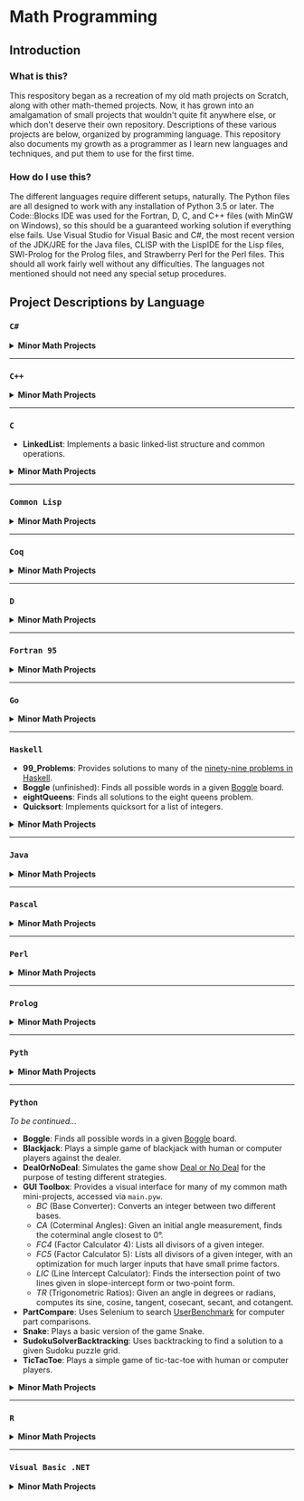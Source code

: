 # Math Programming

## Introduction

### What is this?

This respository began as a recreation of my old math projects on Scratch, along with other math-themed projects.
Now, it has grown into an amalgamation of small projects that wouldn't quite fit anywhere else, or which don't deserve their own repository. Descriptions of these various projects are below, organized by programming language.
This repository also documents my growth as a programmer as I learn new languages and techniques, and put them to use for the first time.

### How do I use this?

The different languages require different setups, naturally.
The Python files are all designed to work with any installation of Python 3.5 or later.
The Code::Blocks IDE was used for the Fortran, D, C, and C++ files (with MinGW on Windows), so this should be a guaranteed working solution if everything else fails.
Use Visual Studio for Visual Basic and C#, the most recent version of the JDK/JRE for the Java files, CLISP with the LispIDE for the Lisp files, SWI-Prolog for the Prolog files, and Strawberry Perl for the Perl files.
This should all work fairly well without any difficulties. The languages not mentioned should not need any special setup procedures.

## __Project Descriptions by Language__

### `C#`

<details><summary><b>Minor Math Projects</b></summary>

  - *CES* (Circle Equation Solver): Determines the equation of a circle through three points.
  - *FC4* (Factor Calculator 4): Lists all divisors of a given integer.

</details>

---

### `C++`

<details><summary><b>Minor Math Projects</b></summary>

  - *Base Converter*: Converts an integer between two different bases.
  - *Circle Equation Solver*: Determines the equation of a circle through three points.
  - *Coin Flipper*: Simulates the repeated flipping of a coin.
  - *Coterminal Angles*: Given an initial angle measurement, finds the coterminal angle closest to 0°.
  - *Factor Calculator 4*: Lists all divisors of a given integer.
  - *Line Intercept Calculator*: Finds the intersection point of two lines given in slope-intercept form or two-point form.
  - *Trigonometric Ratios*: Given an angle in degrees or radians, computes its sine, cosine, tangent, cosecant, secant, and cotangent.

</details>

---

### `C`

- **LinkedList**: Implements a basic linked-list structure and common operations.

<details><summary><b>Minor Math Projects</b></summary>

  - *Base Converter*: Converts an integer between two different bases.
  - *Circle Equation Solver*: Determines the equation of a circle through three points.
  - *Factor Calculator 4*: Lists all divisors of a given integer.

</details>

---

### `Common Lisp`

<details><summary><b>Minor Math Projects</b></summary>

  - *BC* (Base Converter): Converts an integer between two different bases.
  - *CA* (Coterminal Angles): Given an initial angle measurement, finds the coterminal angle closest to 0°.
  - *CES* (Circle Equation Solver): Determines the equation of a circle through three points.
  - *CoinFlipper*: Simulates the repeated flipping of a coin.
  - *FC4* (Factor Calculator 4): Lists all divisors of a given integer.
  - *FC5* (Factor Calculator 5): Lists all divisors of a given integer, with an optimization for much larger inputs that have small prime factors.
  - *LIC* (Line Intercept Calculator): Finds the intersection point of two lines given in slope-intercept form or two-point form.
  - *TR* (Trigonometric Ratios): Given an angle in degrees or radians, computes its sine, cosine, tangent, cosecant, secant, and cotangent.

</details>

---

### `Coq`

<details><summary><b>Minor Math Projects</b></summary>

  - *To be completed...*

</details>

---

### `D`

<details><summary><b>Minor Math Projects</b></summary>

  - *CoinFlipper*: Simulates the repeated flipping of a coin.
  - *FactorCalculator4*: Lists all divisors of a given integer.

</details>

---

### `Fortran 95`

<details><summary><b>Minor Math Projects</b></summary>

  - *CA* (Coterminal Angles): Given an initial angle measurement, finds the coterminal angle closest to 0°.
  - *FC4* (Factor Calculator 4): Lists all divisors of a given integer.
  - *TR* (Trigonometric Ratios): Given an angle in degrees or radians, computes its sine, cosine, tangent, cosecant, secant, and cotangent.

</details>

---

### `Go`

<details><summary><b>Minor Math Projects</b></summary>

  - *FC4* (Factor Calculator 4): Lists all divisors of a given integer.

</details>

---

### `Haskell`

- **99_Problems**: Provides solutions to many of the [ninety-nine problems in Haskell](https://wiki.haskell.org/H-99:_Ninety-Nine_Haskell_Problems).
- **Boggle** (unfinished): Finds all possible words in a given [Boggle](https://en.wikipedia.org/wiki/Boggle) board.
- **eightQueens**: Finds all solutions to the eight queens problem.
- **Quicksort**: Implements quicksort for a list of integers.

<details><summary><b>Minor Math Projects</b></summary>

  - *CES* (Circle Equation Solver): Determines the equation of a circle through three points.
  - *Cardinality*: Maps input integers to the even and odd numbers to illustrate that the cardinality of each set is the same as that of the integers.
  - *CoinFlipper*: Simulates the repeated flipping of a coin.
  - *Euler* / *Euler160* / *ProjEuler*: Provides solutions to a handful of problems from the [Project Euler](https://projecteuler.net) website.
  - *FC4* (Factor Calculator 4): Lists all divisors of a given integer.
  - *FC5* (Factor Calculator 5): Lists all divisors of a given integer, with an optimization for much larger inputs that have small prime factors.
  - *Fibonacci*: Computes the entries in the Fibonacci sequence.
  - *Pascal*: Computes the entries in Pascal's triangle.
  - *SKI_Logic*: Defines the basic combinators of SKI combinator calculus.

</details>

---

### `Java`

<details><summary><b>Minor Math Projects</b></summary>

  - *BC* (Base Converter): Converts an integer between two different bases.
  - *CES* (Circle Equation Solver): Determines the equation of a circle through three points.
  - *FC4* (Factor Calculator 4): Lists all divisors of a given integer.

</details>

---

### `Pascal`

<details><summary><b>Minor Math Projects</b></summary>

  - *FC4* (Factor Calculator 4): Lists all divisors of a given integer.

</details>

---

### `Perl`

<details><summary><b>Minor Math Projects</b></summary>

  - *FC4* (Factor Calculator 4): Lists all divisors of a given integer.

</details>

---

### `Prolog`

<details><summary><b>Minor Math Projects</b></summary>

  - *ces* (Circle Equation Solver): Determines the equation of a circle through three points.
  - *coterminal*: Given an initial angle measurement, finds the coterminal angle closest to 0°.
  - *fc4* (Factor Calculator 4): Lists all divisors of a given integer.
  - *repCount*: Counts the number of occurrences of a given element in a list.
  - *test*: Experiments with small features of the Prolog language.

</details>

---

### `Pyth`

<details><summary><b>Minor Math Projects</b></summary>

  - *FC2* (Factor Calculator 2): Lists all divisors of a given integer, without the square-root optimization.
  - *FC4* (Factor Calculator 4): Lists all divisors of a given integer.

</details>

---

### `Python`

*To be continued...*

- **Boggle**: Finds all possible words in a given [Boggle](https://en.wikipedia.org/wiki/Boggle) board.
- **Blackjack**: Plays a simple game of blackjack with human or computer players against the dealer.
- **DealOrNoDeal**: Simulates the game show [Deal or No Deal](https://en.wikipedia.org/wiki/Deal_or_No_Deal_(U.S._game_show)) for the purpose of testing different strategies.
- **GUI Toolbox**: Provides a visual interface for many of my common math mini-projects, accessed via `main.pyw`.
  - *BC* (Base Converter): Converts an integer between two different bases.
  - *CA* (Coterminal Angles): Given an initial angle measurement, finds the coterminal angle closest to 0°.
  - *FC4* (Factor Calculator 4): Lists all divisors of a given integer.
  - *FC5* (Factor Calculator 5): Lists all divisors of a given integer, with an optimization for much larger inputs that have small prime factors.
  - *LIC* (Line Intercept Calculator): Finds the intersection point of two lines given in slope-intercept form or two-point form.
  - *TR* (Trigonometric Ratios): Given an angle in degrees or radians, computes its sine, cosine, tangent, cosecant, secant, and cotangent.
- **PartCompare**: Uses Selenium to search [UserBenchmark](https://userbenchmark.com) for computer part comparisons.
- **Snake**: Plays a basic version of the game Snake.
- **SudokuSolverBacktracking**: Uses backtracking to find a solution to a given Sudoku puzzle grid.
- **TicTacToe**: Plays a simple game of tic-tac-toe with human or computer players.

<details><summary><b>Minor Math Projects</b></summary>

  - *CircleEquationSolver*: Determines the equation of a circle through three points.
  - *CoinFlipper*: Simulates the repeated flipping of a coin.
  - *FC4-Recursion* (Factor Calculator 4): Lists all divisors of a given integer.
  - *Fibonacci*: Computes the entries in the Fibonacci sequence.
  - *InfiniteGeometricSum*: Calculates the sum of an infinite geometric series.
  - *PolynomialFitter*: Finds the minimal-degree polynomial function which passes through a set of points.
  - *RadicalSimplifier*: Simplifies a radical expression by extracting perfect squares from the radicand.
  - *TowersOfHanoi*: Finds a solution to the Towers of Hanoi puzzle.

</details>

---

### `R`

<details><summary><b>Minor Math Projects</b></summary>

  - *FC4* (Factor Calculator 4): Lists all divisors of a given integer.
  - *FC5* (Factor Calculator 5): Lists all divisors of a given integer, with an optimization for much larger inputs that have small prime factors.

</details>

---

### `Visual Basic .NET`

<details><summary><b>Minor Math Projects</b></summary>

  - *Base Converter*: Converts an integer between two different bases.
  - *Circle Equation Solver*: Determines the equation of a circle through three points.
  - *Coterminal Angles*: Given an initial angle measurement, finds the coterminal angle closest to 0°.
  - *Factor Calculator 4*: Lists all divisors of a given integer.
  - *Trigonometric Ratios*: Given an angle in degrees or radians, computes its sine, cosine, tangent, cosecant, secant, and cotangent.

</details>
